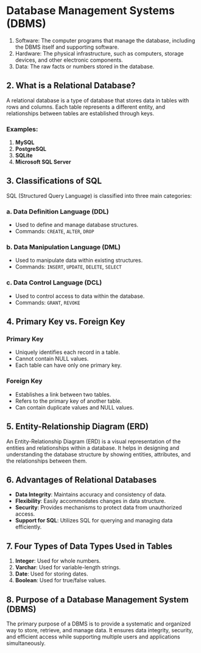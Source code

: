 # Database Management Systems (DBMS)
1. Software: The computer programs that manage the database, including the DBMS itself and supporting software. 
2. Hardware: The physical infrastructure, such as computers, storage devices, and other electronic components. 
3. Data: The raw facts or numbers stored in the database.

## 2. What is a Relational Database?
A relational database is a type of database that stores data in tables with rows and columns. Each table represents a different entity, and relationships between tables are established through keys.

### Examples:
1. **MySQL**
2. **PostgreSQL**
3. **SQLite**
4. **Microsoft SQL Server**

## 3. Classifications of SQL
SQL (Structured Query Language) is classified into three main categories:

### a. **Data Definition Language (DDL)**
- Used to define and manage database structures.
- Commands: `CREATE`, `ALTER`, `DROP`

### b. **Data Manipulation Language (DML)**
- Used to manipulate data within existing structures.
- Commands: `INSERT`, `UPDATE`, `DELETE`, `SELECT`

### c. **Data Control Language (DCL)**
- Used to control access to data within the database.
- Commands: `GRANT`, `REVOKE`

## 4. Primary Key vs. Foreign Key
### **Primary Key**
- Uniquely identifies each record in a table.
- Cannot contain NULL values.
- Each table can have only one primary key.

### **Foreign Key**
- Establishes a link between two tables.
- Refers to the primary key of another table.
- Can contain duplicate values and NULL values.

## 5. Entity-Relationship Diagram (ERD)
An Entity-Relationship Diagram (ERD) is a visual representation of the entities and relationships within a database. It helps in designing and understanding the database structure by showing entities, attributes, and the relationships between them.

## 6. Advantages of Relational Databases
- **Data Integrity**: Maintains accuracy and consistency of data.
- **Flexibility**: Easily accommodates changes in data structure.
- **Security**: Provides mechanisms to protect data from unauthorized access.
- **Support for SQL**: Utilizes SQL for querying and managing data efficiently.

## 7. Four Types of Data Types Used in Tables
1. **Integer**: Used for whole numbers.
2. **Varchar**: Used for variable-length strings.
3. **Date**: Used for storing dates.
4. **Boolean**: Used for true/false values.

## 8. Purpose of a Database Management System (DBMS)
The primary purpose of a DBMS is to provide a systematic and organized way to store, retrieve, and manage data. It ensures data integrity, security, and efficient access while supporting multiple users and applications simultaneously.


